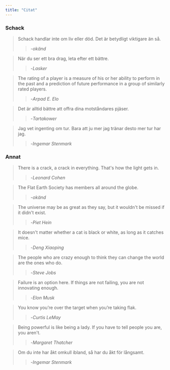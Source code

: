 ```yaml
---
title: "Citat"
---
```


### Schack

> Schack handlar inte om liv eller död. Det är betydligt viktigare än så.  
>> -*okänd*

> När du ser ett bra drag, leta efter ett bättre.  
>> -*Lasker*

> The rating of a player is a measure of his or her ability to perform in the past and a prediction of future performance in a group of similarly rated players.
>> -*Arpad E. Elo*

> Det är alltid bättre att offra dina motståndares pjäser.  
>> -*Tartakower*

> Jag vet ingenting om tur. Bara att ju mer jag tränar desto mer tur har jag.
>> -*Ingemar Stenmark*

### Annat

> There is a crack, a crack in everything. That's how the light gets in.
>> -*Leonard Cohen*

> The Flat Earth Society has members all around the globe.
>> -*okänd*

> The universe may be as great as they say, but it wouldn't be missed if it didn't exist.
>> -*Piet Hein*

> It doesn't matter whether a cat is black or white, as long as it catches mice.
>> -*Deng Xiaoping*

> The people who are crazy enough to think they can change the world are the ones who do.
>> -*Steve Jobs*

> Failure is an option here. If things are not failing, you are not innovating enough.
>> -*Elon Musk*

> You know you’re over the target when you’re taking flak.
>> -*Curtis LeMay*

> Being powerful is like being a lady. If you have to tell people you are, you aren't.
>> -*Margaret Thatcher*

> Om du inte har åkt omkull ibland, så har du åkt för långsamt.
>> -*Ingemar Stenmark*